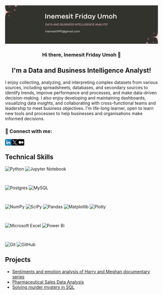 ![Data and Business Intelligence Analyst](https://github.com/InemesitUmoh/InemesitUmoh/blob/main/Images/Banner.png)
<h3 align="center">
Hi there, Inemesit Friday Umoh 👋
</h3>

<h2 align="center">
I'm a Data and Business Intelligence Analyst!
</h2> 

I enjoy collecting, analyzing, and interpreting complex datasets from various sources, including spreadsheets, databases, and secondary sources to identify trends, improve performance and processes, and make data-driven decision-making. I also enjoy developing and maintaining dashboards, visualizing data insights, and collaborating with cross-functional teams and leadership to meet business objectives. I'm life-long learner, open to learn new tools and processes to help businesses and organisations make informed decisions.

### 🤝 Connect with me:

<a href="https://www.linkedin.com/in/inemesitumoh/"><img align="left" src="https://github.com/InemesitUmoh/InemesitUmoh/blob/main/Images/linkedin.png" alt="Inemesit Umoh | LinkedIn" width="21px"/></a>
<a href="https://twitter.com/InemesitUmoh95"><img align="left" src="https://github.com/InemesitUmoh/InemesitUmoh/blob/main/Images/twitter.png" alt="Inemesit Umoh | Twitter" width="21px"/></a>
<a href="https://medium.com/@inemesitumoh"><img align="left" src="https://github.com/InemesitUmoh/InemesitUmoh/blob/main/Images/medium.png" alt="Inemesit Umoh | Medium" width="21px"/></a>

</br>

## Technical Skills

![Python](https://img.shields.io/badge/python-3670A0?style=for-the-badge&logo=python&logoColor=ffdd54)
![Jupyter Notebook](https://img.shields.io/badge/jupyter-%23FA0F00.svg?style=for-the-badge&logo=jupyter&logoColor=white)

</br>

![Postgres](https://img.shields.io/badge/postgres-%23316192.svg?style=for-the-badge&logo=postgresql&logoColor=white)
![MySQL](https://img.shields.io/badge/mysql-%2300f.svg?style=for-the-badge&logo=mysql&logoColor=white)

</br>

![NumPy](https://img.shields.io/badge/numpy-%23013243.svg?style=for-the-badge&logo=numpy&logoColor=white)
![SciPy](https://img.shields.io/badge/SciPy-%230C55A5.svg?style=for-the-badge&logo=scipy&logoColor=%white)
![Pandas](https://img.shields.io/badge/pandas-%23150458.svg?style=for-the-badge&logo=pandas&logoColor=white)
![Matplotlib](https://img.shields.io/badge/Matplotlib-%23ffffff.svg?style=for-the-badge&logo=Matplotlib&logoColor=black)
![Plotly](https://img.shields.io/badge/Plotly-%233F4F75.svg?style=for-the-badge&logo=plotly&logoColor=white)

</br>

![Microsoft Excel](https://img.shields.io/badge/Microsoft_Excel-217346?style=for-the-badge&logo=microsoft-excel&logoColor=white)
![Power Bi](https://img.shields.io/badge/power_bi-F2C811?style=for-the-badge&logo=powerbi&logoColor=black)

</br>

![Git](https://img.shields.io/badge/git-%23F05033.svg?style=for-the-badge&logo=git&logoColor=white)
![GitHub](https://img.shields.io/badge/github-%23121011.svg?style=for-the-badge&logo=github&logoColor=white)

## Projects
* [Sentiments and emotion analysis of Harry and Meghan documentary series](https://medium.com/@inemesitumoh/harry-and-meghan-a-sentiment-analysis-of-the-twitter-users-perception-of-the-documentary-series-d303507a7b08)
* [Pharmaceutical Sales Data Analysis](https://medium.com/@inemesitumoh/navigating-pharmaceutical-data-analysis-a-forggith-case-study-3ee00e7be5bc)
* [Solving murder mystery in SQL](https://medium.com/@inemesitumoh/solving-murder-mystery-using-structured-query-language-sql-a0f4c3ed69f9)




<!--
[<img src='https://cdn.jsdelivr.net/npm/simple-icons@3.0.1/icons/github.svg' alt='github' height='40'>](https://github.com/InemesitUmoh)  [<img src='https://cdn.jsdelivr.net/npm/simple-icons@3.0.1/icons/linkedin.svg' alt='linkedin' height='40'>](https://www.linkedin.com/in/inemesitumoh/)  [<img src='https://cdn.jsdelivr.net/npm/simple-icons@3.0.1/icons/twitter.svg' alt='twitter' height='40'>](https://twitter.com/InemesitUmoh95)  
-->

 











<!--
**InemesitUmoh/InemesitUmoh** is a ✨ _special_ ✨ repository because its `README.md` (this file) appears on your GitHub profile.

Here are some ideas to get you started:

- 🔭 I’m currently working on ...
- 🌱 I’m currently learning ...
- 👯 I’m looking to collaborate on ...
- 🤔 I’m looking for help with ...
- 💬 Ask me about ...
- 📫 How to reach me: ...
- 😄 Pronouns: ...
- ⚡ Fun fact: ...
-->
